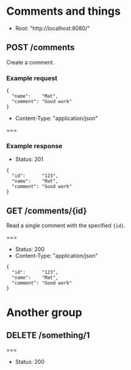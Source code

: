 # Comments and things

* Root: "http://localhost:8080/"

## POST /comments

Create a comment.

### Example request

```
{
  "name":    "Mat",
  "comment": "Good work"
}
```

* Content-Type: "application/json"

===

### Example response

* Status: 201

```
{
  "id":      "123",
  "name":    "Mat",
  "comment": "Good work"
}
```

## GET /comments/{id}

Read a single comment with the specified `{id}`.

===

* Status: 200
* Content-Type: "application/json"

```
{
  "id":      "123",
  "name":    "Mat",
  "comment": "Good work"
}
```

# Another group

## DELETE /something/1

===

* Status: 200
